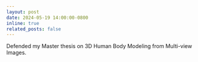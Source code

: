 ```yaml
---
layout: post
date: 2024-05-19 14:00:00-0800
inline: true
related_posts: false
---
```


Defended my Master thesis on 3D Human Body Modeling from Multi-view Images.